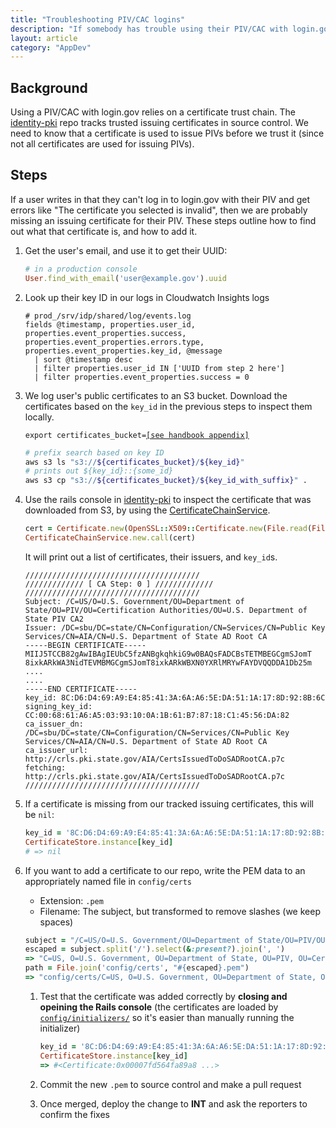```yaml
---
title: "Troubleshooting PIV/CAC logins"
description: "If somebody has trouble using their PIV/CAC with login.gov"
layout: article
category: "AppDev"
---
```


## Background

Using a PIV/CAC with login.gov relies on a certificate trust chain. The [identity-pki](https://github.com/18f/identity-pki)
repo tracks trusted issuing certificates in source control. We need to know that a certificate is used to issue PIVs
before we trust it (since not all certificates are used for issuing PIVs).

## Steps

If a user writes in that they can't log in to login.gov with their PIV and get errors like "The certificate you selected is invalid",
then we are probably missing an issuing certificate for their PIV. These steps outline how to find out what that certificate is,
and how to add it.

1. Get the user's email, and use it to get their UUID:

    ```ruby
    # in a production console
    User.find_with_email('user@example.gov').uuid
    ```

1. Look up their key ID in our logs in Cloudwatch Insights logs

    ```
    # prod_/srv/idp/shared/log/events.log
    fields @timestamp, properties.user_id, properties.event_properties.success, properties.event_properties.errors.type, properties.event_properties.key_id, @message
      | sort @timestamp desc
      | filter properties.user_id IN ['UUID from step 2 here']
      | filter properties.event_properties.success = 0
    ```
1. We log user's public certificates to an S3 bucket.
   Download the certificates based on the `key_id` in the previous steps to inspect them locally.

    <pre><code>export certificates_bucket=<a href="https://docs.google.com/document/d/1ZMpi7Gj-Og1dn-qUBfQHqLc1Im7rUzDmIxKn11DPJzk/edit#heading=h.lr6u13hz0psq">[see handbook appendix]</a></code></pre>

   ```bash
   # prefix search based on key ID
   aws s3 ls "s3://${certificates_bucket}/${key_id}"
   # prints out ${key_id}::{some_id}
   aws s3 cp "s3://${certificates_bucket}/${key_id_with_suffix}" .
   ```

1. Use the rails console in [identity-pki](https://github.com/18f/identity-pki) to inspect the certificate that was downloaded from S3,
   by using the [CertificateChainService](https://github.com/18F/identity-pki/blob/master/app/services/certificate_chain_service.rb).

    ```ruby
    cert = Certificate.new(OpenSSL::X509::Certificate.new(File.read(File.join("path/to/cert"))))
    CertificateChainService.new.call(cert)
    ```

    It will print out a list of certificates, their issuers, and `key_id`s.

    ```
    ///////////////////////////////////////
    ///////////// [ CA Step: 0 ] /////////////
    ///////////////////////////////////////
    Subject: /C=US/O=U.S. Government/OU=Department of State/OU=PIV/OU=Certification Authorities/OU=U.S. Department of State PIV CA2
    Issuer: /DC=sbu/DC=state/CN=Configuration/CN=Services/CN=Public Key Services/CN=AIA/CN=U.S. Department of State AD Root CA
    -----BEGIN CERTIFICATE-----
    MIIJ5TCCB82gAwIBAgIEUbC5fzANBgkqhkiG9w0BAQsFADCBsTETMBEGCgmSJomT
    8ixkARkWA3NidTEVMBMGCgmSJomT8ixkARkWBXN0YXRlMRYwFAYDVQQDDA1Db25m
    ....
    ....
    -----END CERTIFICATE-----
    key_id: 8C:D6:D4:69:A9:E4:85:41:3A:6A:A6:5E:DA:51:1A:17:8D:92:8B:6C
    signing_key_id: CC:00:68:61:A6:A5:03:93:10:0A:1B:61:B7:87:18:C1:45:56:DA:82
    ca_issuer_dn: /DC=sbu/DC=state/CN=Configuration/CN=Services/CN=Public Key Services/CN=AIA/CN=U.S. Department of State AD Root CA
    ca_issuer_url: http://crls.pki.state.gov/AIA/CertsIssuedToDoSADRootCA.p7c
    fetching: http://crls.pki.state.gov/AIA/CertsIssuedToDoSADRootCA.p7c
    ///////////////////////////////////////

   ```

1. If a certificate is missing from our tracked issuing certificates, this will be `nil`:

    ```ruby
    key_id = '8C:D6:D4:69:A9:E4:85:41:3A:6A:A6:5E:DA:51:1A:17:8D:92:8B:6C'
    CertificateStore.instance[key_id]
    # => nil
    ```

1. If you want to add a certificate to our repo, write the PEM data to an appropriately named file in `config/certs`

    - Extension: `.pem`
    - Filename: The subject, but transformed to remove slashes (we keep spaces)

    ```ruby
    subject = "/C=US/O=U.S. Government/OU=Department of State/OU=PIV/OU=Certification Authorities/OU=U.S. Department of State PIV CA2"
    escaped = subject.split('/').select(&:present?).join(', ')
    => "C=US, O=U.S. Government, OU=Department of State, OU=PIV, OU=Certification Authorities, OU=U.S. Department of State PIV CA2"
    path = File.join('config/certs', "#{escaped}.pem")
    => "config/certs/C=US, O=U.S. Government, OU=Department of State, OU=PIV, OU=Certification Authorities, OU=U.S. Department of State PIV CA2.pem"
    ```

    1. Test that the certificate was added correctly by **closing and opeining the Rails console** (the certificates are loaded by [`config/initializers/`](https://github.com/18F/identity-pki/blob/master/config/initializers/certificate_store.rb) so it's easier than manually running the initializer)

        ```ruby
        key_id = '8C:D6:D4:69:A9:E4:85:41:3A:6A:A6:5E:DA:51:1A:17:8D:92:8B:6C'
        CertificateStore.instance[key_id]
        => #<Certificate:0x00007fd564fa89a8 ...>
        ```

    1. Commit the new `.pem` to source control and make a pull request

    1. Once merged, deploy the change to **INT** and ask the reporters to confirm the fixes
